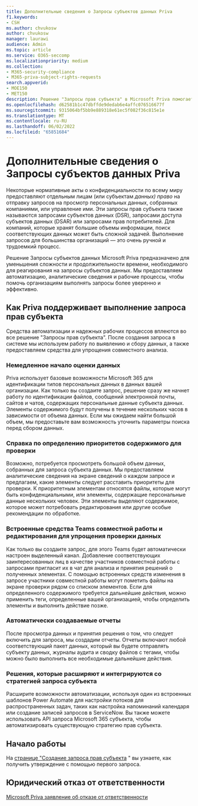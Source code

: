 ```yaml
---
title: Дополнительные сведения о Запросы субъектов данных Priva
f1.keywords:
- CSH
ms.author: chvukosw
author: chvukosw
manager: laurawi
audience: Admin
ms.topic: article
ms.service: O365-seccomp
ms.localizationpriority: medium
ms.collection:
- M365-security-compliance
- M365-priva-subject-rights-requests
search.appverid:
- MOE150
- MET150
description: Решение "Запросы прав субъекта" в Microsoft Priva помогает находить персональные данные и совместно работать над просмотром содержимого и созданием отчетов.
ms.openlocfilehash: d62581b1c47dbffde9dedab6e4affc076516677f
ms.sourcegitcommit: 9315064bf5bb9e889318e61ec5f082f36c815e1e
ms.translationtype: MT
ms.contentlocale: ru-RU
ms.lasthandoff: 06/02/2022
ms.locfileid: "65851684"
---
```

# <a name="learn-about-priva-subject-rights-requests"></a>Дополнительные сведения о Запросы субъектов данных Priva

Некоторые нормативные акты о конфиденциальности по всему миру предоставляют отдельным лицам (или субъектам *данных) право* на отправку запросов на просмотр персональных данных, собранных компаниями, или управление ими. Эти запросы прав субъекта также называются запросами субъектов данных (DSR), запросами доступа субъектов данных (DSAR) или запросами прав потребителей. Для компаний, которые хранят большие объемы информации, поиск соответствующих данных может быть сложной задачей. Выполнение запросов для большинства организаций — это очень ручной и трудоемкий процесс.

Решение Запросы субъектов данных Microsoft Priva предназначено для уменьшения сложности и продолжительности времени, необходимого для реагирования на запросы субъектов данных. Мы предоставляем автоматизацию, аналитические сведения и рабочие процессы, чтобы помочь организациям выполнять запросы более уверенно и эффективно.

## <a name="how-priva-supports-subject-rights-request-fulfillment"></a>Как Priva поддерживает выполнение запроса прав субъекта

Средства автоматизации и надежных рабочих процессов вплеются во все решение "Запросы прав субъекта". После создания запроса в системе мы используем работу по выявлению и сбору данных, а также предоставляем средства для упрощения совместного анализа.

### <a name="immediate-kickoff-of-data-evaluation"></a>Немедленное начало оценки данных

Priva использует базовые возможности Microsoft 365 для идентификации типов персональных данных в данных вашей организации. Как только вы создаите запрос, решение сразу же начнет работу по идентификации файлов, сообщений электронной почты, сайтов и чатов, содержащих персональные данные субъекта данных. Элементы содержимого будут получены в течение нескольких часов в зависимости от объема данных. Если мы ожидаем найти большой объем, мы предоставьте вам возможность уточнить параметры поиска перед сбором данных.

### <a name="help-in-prioritizing-content-to-review"></a>Справка по определению приоритетов содержимого для проверки

Возможно, потребуется просмотреть большой объем данных, собранных для запроса субъекта данных. Мы предоставляем аналитические сведения на экране сведений о каждом запросе и предлагаем, какие элементы следует расставить приоритеты для проверки. К приоритетным элементам относятся файлы, которые могут быть конфиденциальными, или элементы, содержащие персональные данные нескольких человек. Эти элементы выделяют содержимое, которое может потребовать редактирования или другие особые рекомендации по обработке.

### <a name="built-in-teams-collaboration-and-editing-tools-to-facilitate-data-review"></a>Встроенные средства Teams совместной работы и редактирования для упрощения проверки данных

Как только вы создаите запрос, для этого Teams будет автоматически настроен выделенный канал. Добавление соответствующих заинтересованных лиц в качестве участников совместной работы с запросами пригласит их в чат для анализа и принятия решений о полученных элементах. С помощью встроенных средств изменения в запросе участники совместной работы могут пометить файлы на экране проверки рядом со списком элементов. Если для определенного содержимого требуется дальнейшие действия, можно применить теги, определенные вашей организацией, чтобы определить элементы и выполнить действие позже.

### <a name="automatically-generated-reports"></a>Автоматически создаваемые отчеты

После просмотра данных и принятия решения о том, что следует включить для запроса, мы создадим отчеты. Отчеты включают любой соответствующий пакет данных, который вы будете отправлять субъекту данных, журналы аудита и сводку файлов с тегами, чтобы можно было выполнить все необходимые дальнейшие действия.

### <a name="solutions-that-extend-and-integrate-with-your-subject-request-strategy"></a>Решения, которые расширяют и интегрируются со стратегией запроса субъекта

Расширите возможности автоматизации, используя один из встроенных шаблонов Power Automate для настройки потоков для распространенных задач, таких как настройка напоминаний календаря или создание записей запросов в ServiceNow. Вы также можете использовать API запроса Microsoft 365 субъекта, чтобы автоматизировать существующую стратегию прав субъекта.

## <a name="getting-started"></a>Начало работы

На [странице "Создание запроса прав субъекта](subject-rights-requests-create.md) " вы узнаете, как получить утверждение с помощью первого запроса.

## <a name="legal-disclaimer"></a>Юридический отказ от ответственности

[Microsoft Priva заявление об отказе от ответственности](priva-disclaimer.md)
